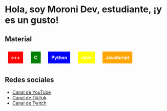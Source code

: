<!DOCTYPE html>
<html>
<head>
  <meta charset="UTF-8">
  <title>Mi página personal</title>
  <style>
    .rectangulo {
      display: inline-block;
      padding: 10px;
      margin: 10px;
      color: white;
      font-weight: bold;
      text-align: center;
    }
    .rojo { background-color: red; }
    .verde { background-color: green; }
    .azul { background-color: blue; }
    .amarillo { background-color: yellow; }
    .naranja { background-color: orange; }
    .morado { background-color: purple; }
  </style>
</head>
<body>
  <h1>Hola, soy Moroni Dev, estudiante, ¡y es un gusto!</h1>
  
  <h2>Material</h2>
  
  <div class="rectangulo rojo">c++</div>
  <div class="rectangulo verde">C</div>
  <div class="rectangulo azul">Python</div>
  <div class="rectangulo amarillo">Java</div>
  <div class="rectangulo naranja">JavaScript</div>

  <h2>Redes sociales</h2>

  <ul>
    <li><a href="http://www.tiktok.com/@moroni.dev">Canal de YouTube</a></li>
    <li><a href="http://www.tiktok.com/@moroni.dev">Canal de TikTok</a></li>
    <li><a href="https://m.twitch.tv/gazelem01">Canal de Twitch</a></li>
  </ul>
</body>
</html>
